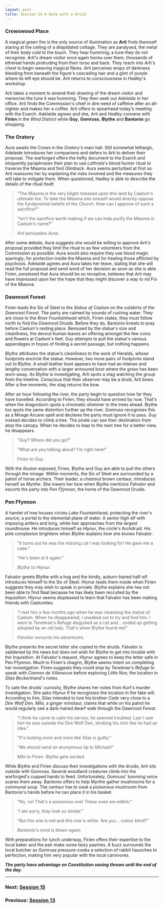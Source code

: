 ```yaml
---
layout: post
title: Session 14 A Date with a Druid
---
```


### Crowswood Place

A magical green fire is the only source of illumination as **Arti** finds themself staring at the ceiling of a dilapidated cottage. They are paralysed, the metal of their body cold to the touch. They hear humming; a tune they do not recognise. Arti's dream visitor once again looms over them, thousands of ethereal hands protruding from their torso and back. They reach into Arti's chest to begin weaving magical fibres. Arti perceives wisps of darkness bleeding from beneath the figure's cascading hair and a glint of purple where its left eye should be. Arti returns to consciousness in *Hadley*'s workshop.

Arti takes a moment to amend their drawing of the dream visitor and memorise the tune it was humming. They then seek out *Adelaide* in her office. Arti finds the Commission's chief in dire need of caffeine after an all-nighter and makes her a coffee. Arti offers to spearhead today's meeting with the Exarch. Adelaide agrees and she, Arti and *Hadley* convene with **Firien** in the *Wind District* while **Guy**, **Gomruss**, **Blythe** and **Bantonio** go shopping.

### The Oratory

*Aura* awaits the Crows in the *Oratory*'s main hall. Still somewhat lethargic, Adelaide introduces her companions and defers to Arti to deliver their proposal. The warforged offers the hefty document to the Exarch and eloquently paraphrases their plan to use *Lathraia*'s blood hunter ritual to traverse the Miasma and find *Glimback*. Aura seems perturbed at first so Arti reassures her by explaining the risks involved and the measures they will take to mitigate them. When questioned, Hadley is able to describe the details of the ritual itself.

> "The Miasma is the very blight released upon this land by Caelum's ultimate foe. To take the Miasma into oneself would directly oppose the fundamental beliefs of the Church. How can I approve of such a sacrifice?"
>
> "Isn't the sacrifice worth making if we can help purify the Miasma in Caelum's name?"
>
> *Arti persuades Aura.*

After some debate, Aura suggests she would be willing to approve Arti's proposal provided they limit the ritual to as few volunteers from the Commission as possible. Aura would also require they use blood magic sparingly; for protection inside the Miasma and for healing those afflicted by psychosis. Adelaide agrees and Aura takes her leave, stating that she will read the full proposal and send word of her decision as soon as she is able. Firien, perplexed that Aura should be so receptive, believes that Arti may have impressed upon her the hope that they might discover a way to rid Fio of the Miasma.

### Dawnroot Forest

Firien leads the Six of Steel to the *Statue of Caelum* on the outskirts of the *Dawnroot Forest*. The party are calmed by sounds of rushing water. They are close to the *River Fountainhead* which, Firien states, they must follow north to find the *Dawnroot Druids*. Before they do, Bantonio kneels to pray before Caelum's resting place. Bemused by the statue's size and cleanliness, the devout human leaves an offering amongst the few coins and flowers at Caelum's feet. Guy attempts to pull the statue's various appendages in hopes of finding a secret passage, but nothing happens.

Blythe attributes the statue's cleanliness to the work of Heralds, whose footprints encircle the statue. However, two more pairs of footprints stand out to Blythe. A small leather boot appears to have had an intense and lengthy conversation with a larger armoured boot where the grass has been worn away. As Blythe is investigating, Arti spots a stag watching the group from the treeline. Conscious that their observer may be a druid, Arti bows. After a few moments, the stag returns the bow.

After an hour following the river, the party begin to question how far they have travelled. According to Firien, they should have arrived by now. That's when the dragonborn spots a chromatic shimmer to the trees ahead. Blythe too spots the same distortion further up the river. Gomruss recognises this as a Mirage Arcane spell and declares the party must ignore it to pass. Guy instead decides to climb a tree. The pirate can see their destination from atop the canopy. When he decides to leap to the next tree for a better view, he disappears.

> "Guy? Where did you go?"
>
> "What are you talking about? I'm right here!"
>
> *Firien to Guy.*

With the illusion exposed, Firien, Blythe and Guy are able to pull the others through the mirage. Within moments, the Six of Steel are surrounded by a patrol of horse archers. Their leader, a chestnut brown centaur, introduces herself as *Myrthe*. She lowers her bow when Blythe mentions *Falvalor* and escorts the party into *Pen Ffynnon*, the home of the Dawnroot Druids.

### Pen Ffynnon

A hamlet of tree houses circles *Lake Fountainhead*, protecting the river's source; a portal to the elemental plane of water. A senior high elf with imposing antlers and long, white hair approaches from the largest roundhouse. He introduces himself as *Hlynur*, the circle's Archdruid. His pink complexion brightens when Blythe explains how she knows Falvalor.

> "It turns out he was the missing cat I was looking for! He gave me a case."
>
> "He's been at it again."
>
> *Blythe to Hlynur.*

Falvalor greets Blythe with a hug and the kindly, auburn-haired half-elf introduces himself to the Six of Steel. Hlynur leads them inside when Firien suggests they may wish to speak in private. Blythe explains she has not been able to find Naal because he has likely been recruited by the *Inquisition*. Hlynur seems displeased to learn that Falvalor has been making friends with Caelumites.

> "I met him a few months ago when he was cleansing the statue of Caelum. When he disappeared, I sneaked out to try and find him. I went to Tenebrae's Refuge disguised as a cat and... ended up getting adopted by an old lady. That's when Blythe found me!"
>
> *Falvalor recounts his adventures.*

Blythe presents the secret letter she copied to the druids. Falvalor is saddened by the news but does not wish for Blythe to get into trouble with the Inquisition. At Falvalor's request, Hlynur agrees to keep the letter safe in Pen Ffynnon. Much to Firien's chagrin, Blythe seems intent on completing her investigation. Firien suggests they could stop by *Tenebrae's Refuge* to speak with *Camren de Villeneuve* before exploring *Little Nox*; the location in *Silas Beckonhand*'s notes.

To sate the druids' curiosity, Blythe shares her notes from *Kurt*'s murder investigation. She asks Hlynur if he recognises the location in the fake will. According to him, Silas intended to lure his brother *Cade* very close to a *Dire Wolf Den*. *Milo*, a ginger minotaur, claims that while on his patrol he would regularly see a dark-haired dwarf walk through the Dawnroot Forest.

> "I think he came to calm his nerves; he seemed troubled. Last I saw him he was outside the Dire Wolf Den, stroking his chin like he had an idea."
>
> "It's looking more and more like Silas is guilty."
>
> "We should send an anonymous tip to Michael!"
>
> *Milo to Firien. Blythe gets excited.*

While Blythe and Firien discuss their investigations with the druids, Arti sits outside with Gomruss. Several woodland creatures climb into the warforged's cupped hands to feed. Unfortunately, Gomruss' booming voice scares them away. Bantonio offers to help Myrthe gather mushrooms for a communal soup. The centaur has to swat a poisonous mushroom from Bantonio's hands before he can place it in his basket.

> "No, no! That's a poisonous one! These ones are edible."
>
> "I am sorry, they look so similar."
>
> "But this one is red and this one is white. Are you... colour blind?"
>
> *Bantonio's mind is blown again.*

With preparations for lunch underway, Firien offers their expertise to the local baker and the pair make some tasty pastries. A buzz surrounds the local butcher as Gomruss pressure-cooks a selection of rabbit haunches to perfection, making him very popular with the local carnivores.

***The party have advantage on Constitution saving throws until the end of the day.***

---

### **Next: [Session 15](session-15)**
### **Previous: [Session 13](session-13)**
